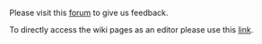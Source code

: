 Please visit this [forum](http://jnect.uservoice.com/) to give us feedback.




To directly access the wiki pages as an editor please use this [link](https://code.google.com/a/eclipselabs.org/p/jnect/w/list).
